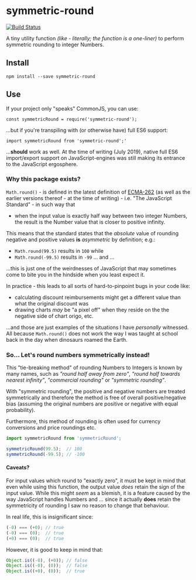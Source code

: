 # symmetric-round

[![Build Status](https://travis-ci.org/DiscoNova/symmetric-round.svg?branch=master)](https://travis-ci.org/DiscoNova/symmetric-round)

A tiny utility function *(like - literally; the function is a one-liner)* to perform symmetric rounding to integer Numbers.

## Install

`npm install --save symmetric-round`

## Use

If your project only "speaks" CommonJS, you can use:

`const symmetricRound = require('symmetric-round');` 

...but if you're transpiling with (or otherwise have) full ES6 support:

`import symmetricRound from 'symmetric-round';'`

...**should** work as well. At the time of writing (July 2019), native full ES6 import/export support on JavaScript-engines was still making its entrance to the JavaScript ergosphere.

### Why this package exists?

`Math.round()` - is defined in the latest definition of [ECMA-262](http://www.ecma-international.org/ecma-262/10.0/index.html#sec-math.round) (as well as the earlier versions thereof - at the time of writing) - i.e. "The JavaScript Standard" - in such way that

* when the input value is exactly half way between two integer Numbers, the result is the Number value that is closer to positive infinity.

This means that the standard states that the *absolute* value of rounding negative and positive values **is** *asymmetric* by definition; e.g.:

* `Math.round(99.5)` results in `100` while
* `Math.round(-99.5)` results in `-99` ... and ...
 
...this is just one of the weirdnesses of JavaScript that may sometimes come to bite you in the hindside when you least expect it.

In practice - this leads to all sorts of hard-to-pinpoint bugs in your code like:

* calculating discount reimbursements might get a different value than what the original discount was
* drawing charts *may* be "a pixel off" when they reside on the the negative side of chart origo, etc.

...and those are just examples of the situations I have _personally_ witnessed. All because `Math.round()` does not work the way I was taught at school back in the day when dinosaurs roamed the Earth.

### So... Let's round numbers symmetrically instead!

This "tie-breaking method" of rounding Numbers to Integers is known by many names, such as *"round half away from zero"*, *"round half towards nearest infinity"*, *"commercial rounding"* or *"symmetric rounding"*.

With "symmetric rounding", the positive and negative numbers are treated symmetrically and therefore the method is free of overall positive/negative bias (assuming the original numbers are positive or negative with equal probability).

Furthermore, this method of rounding is often used for currency conversions and price roundings etc.

```js
import symmetricRound from 'symmetricRound';

symmetricRound(99.5);  // 100
symmetricRound(-99.5); // -100
```

#### Caveats?

For input values which round to "exactly zero", it must be kept in mind that even while using this function, the output value *does* retain the sign of the input value. While this might *seem* as a blemish, it is a feature caused by the way JavaScript handles Numbers and ... since it actually **does** retain the symmetricity of rounding I saw no reason to change that behaviour.

In real life, this is insignificant since:

```js
(-0) === (+0); // true
(-0) === (0);  // true
(+0) === (0);  // true
```

However, it is good to keep in mind that:

```js
Object.is((-0), (+0)); // false
Object.is((-0), (0));  // false
Object.is((+0), (0));  // true
```
